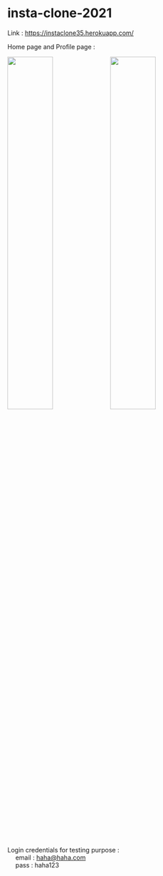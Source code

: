 # insta-clone-2021

Link : https://instaclone35.herokuapp.com/

Home page and Profile page :

<!-- <div> -->
<!-- ![alt-text-1](https://user-images.githubusercontent.com/79257444/124107082-7fd1ed80-da82-11eb-8aaa-4d38fcc7f838.png "title-1") ![alt-text-2](https://user-images.githubusercontent.com/79257444/124107094-82344780-da82-11eb-8dfd-de62fa5bf5cc.png "title-2") -->
<!-- </div> -->
  
<img src = "https://user-images.githubusercontent.com/79257444/124107082-7fd1ed80-da82-11eb-8aaa-4d38fcc7f838.png" width="45%" /> <img src = "https://user-images.githubusercontent.com/79257444/124107094-82344780-da82-11eb-8dfd-de62fa5bf5cc.png" width="45%" />

<!-- ![Screenshot (44)](https://user-images.githubusercontent.com/79257444/124107082-7fd1ed80-da82-11eb-8aaa-4d38fcc7f838.png)
![Screenshot (45)](https://user-images.githubusercontent.com/79257444/124107094-82344780-da82-11eb-8dfd-de62fa5bf5cc.png) -->


Login credentials for testing purpose : <br />
    &emsp; email : haha@haha.com <br />
    &emsp; pass  : haha123

